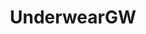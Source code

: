 ---
title: UnderwearGW
crosslinks:
- jenspanties357
- Usedpanties1992
- livven
- LavenderSugar420
- gonewild
- WhippingCream
- TheRearCamelToe
- sexsells
- GirlsWearingVS
- GoneMild
- JacquelineDevries
- myult1mateischarging
- polkadotgirls
- asstastic
- sweetfru1t
- Mintgreenundies
- whaletail
- FrancescaOcean
---